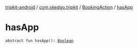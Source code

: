 [tripkit-android](../../index.md) / [com.skedgo.tripkit](../index.md) / [BookingAction](index.md) / [hasApp](./has-app.md)

# hasApp

`abstract fun hasApp(): `[`Boolean`](https://kotlinlang.org/api/latest/jvm/stdlib/kotlin/-boolean/index.html)